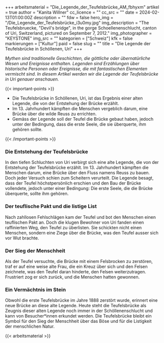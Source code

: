 +++
arbeitsmaterial = "Die_Legende_der_Teufelsbrücke_AM_fbhyxm"
artikel = true
author = "Kanita Willner"
cc_licence = ""
cc_src = ""
date = 2024-02-13T01:00:00Z
description = ""
fdw = false
hero_img = "/Die_Legende_der_Teufelsbrücke_i3u0my.jpg"
img_description = "The Teufelsbruecke, \"Devil's bridge\", in the gorge Schoellenenschlucht, canton of Uri, Switzerland, pictured on September 7, 2012."
img_photographer = "KEYSTONE"
img_src = ""
kategorien = ["Schweiz"]
kfk = false
markierungen = ["Kultur"]
paid = false
slug = ""
title = "Die Legende der Teufelsbrücke in Schöllenen, Uri"
+++

_Mythen sind traditionelle Geschichten, die göttliche oder übernatürliche Wesen und Ereignisse enthalten. Legenden sind Erzählungen über historische Personen oder Ereignisse, die mit fantastischen Elementen vermischt sind. In diesem Artikel werden wir die Legende der Teufelsbrücke in Uri genauer anschauen._

{{< important-points >}}

<ul>

<li>Die Teufelsbrücke in Schöllenen, Uri, ist das Ergebnis einer alten Legende, die von der Entstehung der Brücke erzählt.</li>

<li>Im 13. Jahrhundert kämpften die Menschen vergeblich darum, eine Brücke über die wilde Reuss zu errichten.</li>

<li>Gemäss der Legende soll der Teufel die Brücke gebaut haben, jedoch unter der Bedingung, dass die erste Seele, die sie überquerte, ihm gehören sollte.</li>

</ul>

{{< /important-points >}}

### Die Entstehung der Teufelsbrücke

In den tiefen Schluchten von Uri verbirgt sich eine alte Legende, die von der Entstehung der Teufelsbrücke erzählt. Im 13. Jahrhundert kämpften die Menschen darum, eine Brücke über den Fluss namens Reuss zu bauen. Doch jeder Versuch schien zum Scheitern verurteilt. Die Legende besagt, dass der Teufel höchstpersönlich erschien und den Bau der Brücke vollendete, jedoch unter einer Bedingung: Die erste Seele, die die Brücke überquerte, sollte ihm gehören.

### Der teuflische Pakt und die listige List

Nach zahllosen Fehlschlägen kam der Teufel und bot den Menschen einen teuflischen Pakt an. Doch die klugen Bewohner von Uri fanden einen raffinierten Weg, den Teufel zu überlisten. Sie schickten nicht einen Menschen, sondern eine Ziege über die Brücke, was den Teufel ausser sich vor Wut brachte.

### Der Sieg der Menschheit

Als der Teufel versuchte, die Brücke mit einem Felsbrocken zu zerstören, traf er auf eine weise alte Frau, die ein Kreuz über sich und den Felsen zeichnete, was den Teufel daran hinderte, den Felsen weiterzutragen. Frustriert zog er sich zurück, und die Menschen hatten gewonnen.

### Ein Vermächtnis im Stein

Obwohl die erste Teufelsbrücke im Jahre 1888 zerstört wurde, erinnert eine neue Brücke an diese alte Legende. Heute steht die Teufelsbrücke als Zeugnis dieser alten Legende noch immer in der Schöllenenschlucht und kann von Besucher*innen erkundet werden. Die Teufelsbrücke bleibt ein Symbol für den Sieg der Menschheit über das Böse und für die Listigkeit der menschlichen Natur.

{{< arbeitsmaterial >}}
